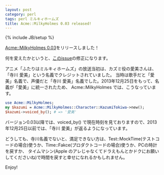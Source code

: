 ```yaml
---
layout: post
category: perl
tags: perl ミルキィホームズ
title: Acme::MilkyHolmes 0.03 released!
---
```

{% include JB/setup %}

[Acme::MilkyHolmes 0.03](http://search.cpan.org/dist/Acme-MilkyHolmes/)をリリースしました！

何を変えたかというと、[このissue](https://github.com/tsucchi/p5-Acme-MilkyHolmes/issues/2)の修正になります。

アニメ「ふたりはミルキィホームズ」の放送当初は、カズミ役の愛美さんは、「寺川 愛美」という名義でクレジットされていました。
当時は歌手だと「愛美」名義で、声優だと「寺川 愛美」名義でした。2013年12月25日をもって、名義が「愛美」に統一されたため、
Acme::MilkyHolmes では、こうなっています。

```perl
use Acme::MilkyHolmes;
my $kazumi = Acme::MilkyHolmes::Character::KazumiTokiwa->new();
$kazumi->voiced_by(); # => '愛美'
```

バージョン0.03以降では、voiced_by() で現在時刻を見ておりますので、2013年12月25日以前では、「寺川 愛美」が返るようになっています。

どうしても、寺川名義でないと、満足できない方は、Test::MockTime(テストコードの場合)使うか、Time::Fakce(プロダクトコードの場合)使うか、PCの時計を戻すか、
タイムマシン(Apple のアレじゃなくてドラえもんとかドクにお願いしてくださいね)で時間を戻すと幸せになれるかもしれません。

Enjoy!

